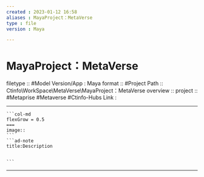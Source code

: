 ```yaml
---
created : 2023-01-12 16:58
aliases : MayaProject：MetaVerse
type : file
version : Maya

---
```


# MayaProject：MetaVerse

filetype :: #Model
Version/App : Maya
format :: #Project
Path :: Ctinfo\WorkSpace\MetaVerse\MayaProject：MetaVerse
overview ::
project :: #Metaprise  #Metaverse #Ctinfo-Hubs
Link :

---

`````col
```col-md
flexGrow = 0.5
===
image::
```
```ad-note
title:Description


```

`````


---

